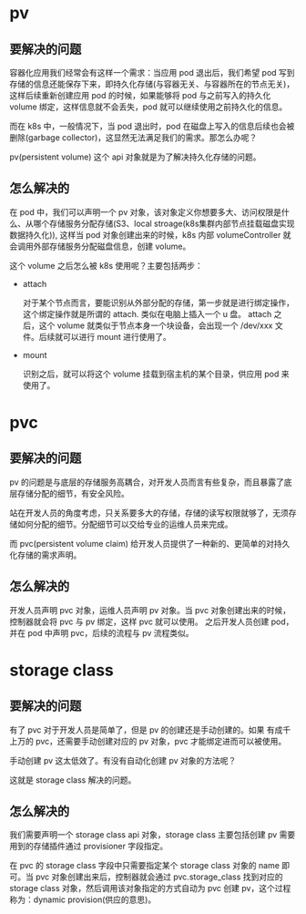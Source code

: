 # pv

## 要解决的问题

容器化应用我们经常会有这样一个需求：当应用 pod 退出后，我们希望 pod 写到存储的信息还能保存下来，即持久化存储(与容器无关、与容器所在的节点无关)，
这样后续重新创建应用 pod 的时候，如果能够将 pod 与之前写入的持久化 volume 绑定，这样信息就不会丢失，pod 就可以继续使用之前持久化的信息。

而在 k8s 中，一般情况下，当 pod 退出时，pod 在磁盘上写入的信息后续也会被删除(garbage collector)，这显然无法满足我们的需求。那怎么办呢？

pv(persistent volume) 这个 api 对象就是为了解决持久化存储的问题。

## 怎么解决的

在 pod 中，我们可以声明一个 pv 对象，该对象定义你想要多大、访问权限是什么、从哪个存储服务分配存储(S3、local stroage(k8s集群内部节点挂载磁盘实现数据持久化)),
这样当 pod 对象创建出来的时候，k8s 内部 volumeController 就会调用外部存储服务分配磁盘信息，创建 volume。

这个 volume 之后怎么被 k8s 使用呢？主要包括两步：

- attach
    
    对于某个节点而言，要能识别从外部分配的存储，第一步就是进行绑定操作，这个绑定操作就是所谓的 attach. 类似在电脑上插入一个 u 盘。
    attach 之后，这个 volume 就类似于节点本身一个块设备，会出现一个 /dev/xxx 文件。后续就可以进行 mount 进行使用了。
- mount

    识别之后，就可以将这个 volume 挂载到宿主机的某个目录，供应用 pod 来使用了。

# pvc

## 要解决的问题

pv 的问题是与底层的存储服务高耦合，对开发人员而言有些复杂，而且暴露了底层存储分配的细节，有安全风险。

站在开发人员的角度考虑，只关系要多大的存储，存储的读写权限就够了，无须存储如何分配的细节。分配细节可以交给专业的运维人员来完成。

而 pvc(persistent volume claim) 给开发人员提供了一种新的、更简单的对持久化存储的需求声明。

## 怎么解决的

开发人员声明 pvc 对象，运维人员声明 pv 对象。当 pvc 对象创建出来的时候，控制器就会将 pvc 与 pv 绑定，这样 pvc 就可以使用。
之后开发人员创建 pod，并在 pod 中声明 pvc，后续的流程与 pv 流程类似。

# storage class

## 要解决的问题

有了 pvc 对于开发人员是简单了，但是 pv 的创建还是手动创建的。如果 有成千上万的 pvc，还需要手动创建对应的 pv 对象，pvc 才能绑定进而可以被使用。

手动创建 pv 这太低效了。有没有自动化创建 pv 对象的方法呢？

这就是 storage class 解决的问题。

## 怎么解决的

我们需要声明一个 storage class api 对象，storage class 主要包括创建 pv 需要用到的存储插件通过 provisioner 字段指定。

在 pvc 的 storage class 字段中只需要指定某个 storage class 对象的 name 即可。当 pvc 对象创建出来后，控制器就会通过 pvc.storage_class
找到对应的 storage class 对象，然后调用该对象指定的方式自动为 pvc 创建 pv，这个过程称为：dynamic provision(供应的意思)。